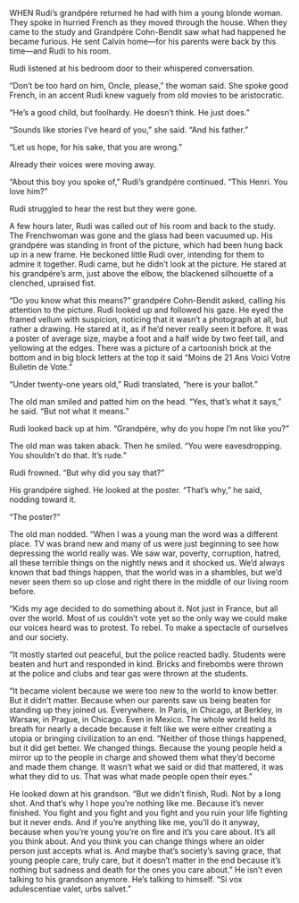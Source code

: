 WHEN Rudi’s grandpére returned he had with him a young blonde woman. They spoke
in hurried French as they moved through the house. When they came to the study
and Grandpére Cohn-Bendit saw what had happened he became furious. He sent
Calvin home—for his parents were back by this time—and Rudi to his room.

Rudi listened at his bedroom door to their whispered conversation.

“Don’t be too hard on him, Oncle, please,” the woman said. She spoke good
French, in an accent Rudi knew vaguely from old movies to be aristocratic.

“He’s a good child, but foolhardy. He doesn’t think. He just does.”

“Sounds like stories I’ve heard of you,” she said. “And his father.”

“Let us hope, for his sake, that you are wrong.”

Already their voices were moving away.

“About this boy you spoke of,” Rudi’s grandpére continued. “This Henri. You love
him?”

Rudi struggled to hear the rest but they were gone.

A few hours later, Rudi was called out of his room and back to the study. The
Frenchwoman was gone and the glass had been vacuumed up. His grandpére was
standing in front of the picture, which had been hung back up in a new frame. He
beckoned little Rudi over, intending for them to admire it together. Rudi came,
but he didn’t look at the picture. He stared at his grandpére’s arm, just above
the elbow, the blackened silhouette of a clenched, upraised fist.

“Do you know what this means?” grandpére Cohn-Bendit asked, calling his
attention to the picture. Rudi looked up and followed his gaze. He eyed the
framed vellum with suspicion, noticing that it wasn’t a photograph at all, but
rather a drawing. He stared at it, as if he’d never really seen it before. It
was a poster of average size, maybe a foot and a half wide by two feet tall, and
yellowing at the edges. There was a picture of a cartoonish brick at the bottom
and in big block letters at the top it said “Moins de 21 Ans Voici Votre
Bulletin de Vote.”

“Under twenty-one years old,” Rudi translated, “here is your ballot.”

The old man smiled and patted him on the head. “Yes, that’s what it says,” he
said. “But not what it means.”

Rudi looked back up at him. “Grandpére, why do you hope I’m not like you?”

The old man was taken aback. Then he smiled. “You were eavesdropping. You
shouldn’t do that. It’s rude.”

Rudi frowned. “But why did you say that?”

His grandpére sighed. He looked at the poster. “That’s why,” he said, nodding
toward it.

“The poster?”

The old man nodded. “When I was a young man the word was a different place. TV
was brand new and many of us were just beginning to see how depressing the world
really was. We saw war, poverty, corruption, hatred, all these terrible things
on the nightly news and it shocked us. We’d always known that bad things happen,
that the world was in a shambles, but we’d never seen them so up close and right
there in the middle of our living room before.

“Kids my age decided to do something about it. Not just in France, but all over
the world. Most of us couldn’t vote yet so the only way we could make our voices
heard was to protest. To rebel. To make a spectacle of ourselves and our
society.

“It mostly started out peaceful, but the police reacted badly. Students were
beaten and hurt and responded in kind. Bricks and firebombs were thrown at the
police and clubs and tear gas were thrown at the students.

“It became violent because we were too new to the world to know better. But it
didn’t matter. Because when our parents saw us being beaten for standing up they
joined us. Everywhere. In Paris, in Chicago, at Berkley, in Warsaw, in Prague,
in Chicago. Even in Mexico. The whole world held its breath for nearly a decade
because it felt like we were either creating a utopia or bringing civilization
to an end. “Neither of those things happened, but it did get better. We changed
things. Because the young people held a mirror up to the people in charge and
showed them what they’d become and made them change. It wasn’t what we said or
did that mattered, it was what they did to us. That was what made people open
their eyes.”

He looked down at his grandson. “But we didn’t finish, Rudi. Not by a long shot.
And that’s why I hope you’re nothing like me. Because it’s never finished. You
fight and you fight and you fight and you ruin your life fighting but it never
ends. And if you’re anything like me, you’ll do it anyway, because when you’re
young you’re on fire and it’s you care about. It’s all you think about. And you
think you can change things where an older person just accepts what is. And
maybe that’s society’s saving grace, that young people care, truly care, but it
doesn’t matter in the end because it’s nothing but sadness and death for the
ones you care about.” He isn’t even talking to his grandson anymore. He’s
talking to himself. “Si vox adulescentiae valet, urbs salvet.”
